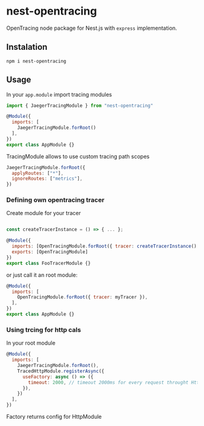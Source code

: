 # nest-opentracing
OpenTracing node package for Nest.js with `express` implementation.

## Instalation

```
npm i nest-opentracing
```

## Usage

In your `app.module` import tracing modules

```javascript
import { JaegerTracingModule } from "nest-opentracing"

@Module({
  imports: [
    JaegerTracingModule.forRoot()
  ],
})
export class AppModule {}
```

TracingModule allows to use custom tracing path scopes

```javascript 
JaegerTracingModule.forRoot({
  applyRoutes: ["*"],
  ignoreRoutes: ["metrics"],
})
```

### Defining own opentracing tracer

Create module for your tracer


```javascript

const createTracerInstance = () => { ... };

@Module({
  imports: [OpenTracingModule.forRoot({ tracer: createTracerInstance() })],
  exports: [OpenTracingModule]
})
export class FooTracerModule {}
```

or just call it an root module:

```javascript
@Module({
  imports: [
    OpenTracingModule.forRoot({ tracer: myTracer }),
  ],
})
export class AppModule {}
```

### Using trcing for http cals

In your root module

```javascript
@Module({
  imports: [
    JaegerTracingModule.forRoot(),
    TracedHttpModule.registerAsync({
      useFactory: async () => ({
        timeout: 2000, // timeout 2000ms for every request throught HttpService
      }),
    })
  ],
})
```

Factory returns config for HttpModule